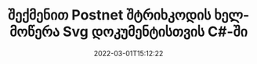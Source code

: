 ---
############################# Static ############################
layout: "auto-gen-signature"
date: 2022-03-01T15:12:22
draft: false
operation: Sign
signaturetype: Barcode
codetype: Postnet
fileformat: Svg
productName: .NET
lang: ka
productCode: net
otherformats: pdf doc docx docm dot dotm dotx odt ott rtf xls xlsx xlsm xlsb csv ods ots xltx xltm ppt pptx pps ppsx odp otp potx potm pptm ppsm png jpg bmp gif tiff svg webp wmf
breadcrumb: Put  Barcode signature on Svg for C#

############################# Head ############################
head_title: "eSign Svg დოკუმენტი Postnet შტრიხკოდით C#-ში"
head_description: "შექმენით Postnet შტრიხკოდის ხელმოწერა და განათავსეთ იგი Svg დოკუმენტზე .NET კოდის რამდენიმე ხაზის გამოყენებით. გამოიყენეთ GroupDocs Document Signature API სხვადასხვა ფაილის ფორმატების ხელმოწერისთვის."

############################# Header ############################
title: "შექმენით Postnet შტრიხკოდის ხელმოწერა Svg დოკუმენტისთვის C#-ში"
description: "მოაწერეთ თქვენი {{ფაილის ფორმატი}} ბიზნეს დოკუმენტები Postnet შტრიხკოდით. შექმენით შტრიხკოდის ხელმოწერა სწრაფად და მარტივად რამდენიმე ხაზის კოდით ხელმოწერის ვარიანტების დასაყენებლად."
bg_image: "https://cms.admin.containerize.com/templates/aspose/App_Themes/V3/images/bg/header1.png"
bg_overlay: false
button:
    enable: true

############################# SubMenu ############################
submenu:
    enable: true

    left:
        img_alt: "GroupDocs.Signature for .NET"
        image: "https://cms.admin.containerize.com/templates/groupdocs/images/product-logos/90x90-noborder/groupdocs-signature-net.png"
        product: "GroupDocs.Signature"
        platform: ".NET"



############################# About ############################
about:
    enable: true
    title: "GroupDocs.Signature for .NET შტრიხკოდის ხელმოწერების API-ს შესახებ."
    content: |
        [GroupDocs.Signature for .NET](https://products.groupdocs.com/signature/net/) არის სწრაფი და მარტივი API ციფრული დოკუმენტების ელექტრონული ხელმოწერის სამართავად შტრიხკოდების ტიპების გამოყენებით, როგორიცაა UPCA, UPCE, EAN13, EAN14, Code39, Code39Extended, Code128, Codabar, Postnet, ISBN. , ITF14 და მრავალი სხვა. მომხმარებლებს შეუძლიათ მარტივად შექმნან შტრიხკოდები, რომლებიც უზრუნველყოფენ საჭირო ტექსტს და განათავსონ ისინი PDF, Microsoft Office Words დოკუმენტები, Microsoft Office Excel სამუშაო წიგნები, MS PowerPoint პრეზენტაციები, Adobe Photoshop ფაილები და გამოსახულების სხვადასხვა ფორმატში. დოკუმენტებში განთავსებული შტრიხკოდების განახლება, ძებნა, შემოწმება, წაშლა ან წინასწარი ნახვა შესაძლებელია. უფრო მეტიც, შტრიხკოდების პერსონალიზაცია მხარდაჭერილია.
    

############################# Steps ############################
steps:
    enable: true
    title_left: "Svg-ით ხელმოწერის ნაბიჯები Barcode-ით C#-ში"
    content_left: |
        [GroupDocs.Signature for .NET](https://products.groupdocs.com/signature/net/) იძლევა შესაძლებლობას მოაწეროთ Svg დოკუმენტები Barcode ხელმოწერებით სწრაფად და მარტივად.
        
        * შექმენით ხელმოწერის კლასის მაგალითი, რომელიც უზრუნველყოფს {{ფაილის ფორმატი}} ფაილს, რომელიც უნდა მოაწეროს ხელი, როგორც გზა ან მეხსიერების ნაკადი
        * Instantate SignOptions კლასი და დააყენეთ ყველა მოთხოვნილი მონაცემი.
        * გამოიძახეთ Signature.Sign() მეთოდი, რომელიც გადასცემს გამომავალ {{ფაილის ფორმატი}} ფაილს ან მეხსიერების ნაკადს

    title_right: " სისტემის მოთხოვნები"
    content_right: |
        GroupDocs.Signature for .NET მხარდაჭერილია ყველა ძირითად პლატფორმაზე და ოპერაციულ სისტემაზე. ქვემოთ მოცემული კოდის შესრულებამდე, დარწმუნდით, რომ თქვენს სისტემაში დაინსტალირებული გაქვთ შემდეგი წინაპირობები.

        * ოპერაციული სისტემები: Microsoft Windows, Linux, MacOS
        * განვითარების გარემო: Microsoft Visual Studio, Xamarin, MonoDevelop
        * Frameworks: .NET Framework, .NET Standard, .NET Core, Mono
        * მიიღეთ უახლესი GroupDocs.Signature for .NET [Nuget]-ისგან (https://www.nuget.org/packages/groupdocs.signature)
         
    code: |
        ```csharp    
        
        // Set up input Svg file
        string filePath = "input.svg";
        // Set up output file
        string outputFilePath = "output.svg";

        // Instantiate Signature for input file
        using (var signature = new GroupDocs.Signature.Signature(filePath))
        {
                // create barcode option with predefined barcode text
                var options = new BarcodeSignOptions("BC12345678")
                {
                    // setup Barcode encoding type
                    EncodeType = BarcodeTypes.Postnet,

                    // set signature position
                    Left = 50,
                    Top = 50,
                    Width = 200,
                    Height = 50                                        
                };
                
                // sign Svg document
                SignResult result = signature.Sign(outputFilePath, options);
        }

        ```

############################# Demos ############################
demos:
    enable: true
    title: "დოკუმენტების {{ფაილის ფორმატი}} ხელმოწერა Barcode Live Demo-ით"
    content: |
       მოაწერეთ {{ფაილის ფორმატი}} ფაილი სხვადასხვა ხელმოწერებით ახლავე, ეწვიეთ [GroupDocs.Signature App](https://products.groupdocs.app/signature/family) ვებსაიტს. უფასო ონლაინ დემო გელოდებათ.

        
############################# About Formats ############################
about_formats:
    enable: true
    format:
        # format loop
        - icon: "fas fa-barcode"
          title: "About Postnet Barcode"
          content: |
            POSTNET (ფოსტის რიცხვითი კოდირების ტექნიკა) არის შტრიხკოდის სიმბოლიკა, რომელსაც შეერთებული შტატების საფოსტო სამსახური იყენებს ფოსტის გაგზავნაში დასახმარებლად.
          characterset: |
             რიცხვითი ციფრები (0-9).
          textcapacity: |
             11-მდე სიმბოლო.
          image: |
             iVBORw0KGgoAAAANSUhEUgAAACcAAAAjCAYAAAAXMhMjAAAAAXNSR0IArs4c6QAAAARnQU1BAACxjwv8YQUAAAAJcEhZcwAADsMAAA7DAcdvqGQAAACeSURBVFhH7c7BCkMxEELR/P9Pp1LoRrCXpi4Cbw5kIRKZtS82x52a407Ncae+HrfWer8Pyr+i/3NcQv/nuIT+z3EJ/X/Ocf9mlxuhsXZ2uREaa2eXG6Gxdna5ERprZ5cbobF2drkRGmtnlxuhsXZ2uREaa2eXG6Gxdna5ERprZ5cbobF2drkRGmtnlxuhsXZ2ubnAHHdqjjt18XF7vwDevzbHqsQWPwAAAABJRU5ErkJggg==

          link: ""

############################# More Formats ############################
more_formats:
    enable: true
    title: "სხვა მხარდაჭერილი Barcode ხელმოწერები C#-ისთვის"
    content: |
        "თქვენ ასევე შეგიძლიათ მოაწეროთ {{ფაილის ფორმატი}} ხელმოწერის სხვა ტიპებით. გთხოვთ იხილოთ სია ქვემოთ."
    format: 
        
       
back_to_top:
    enable: true
---